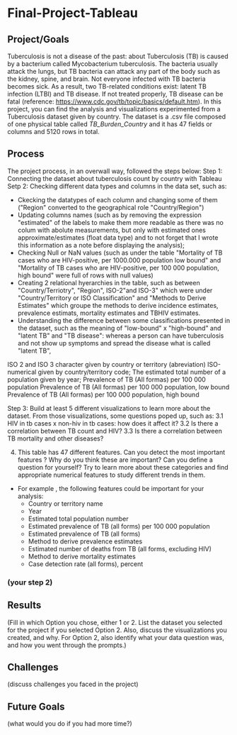 # Final-Project-Tableau

## Project/Goals
Tuberculosis is not a disease of the past: about 
Tuberculosis (TB) is caused by a bacterium called Mycobacterium tuberculosis. The bacteria usually attack the lungs, but TB bacteria can attack any part of the body such as the kidney, spine, and brain. Not everyone infected with TB bacteria becomes sick. As a result, two TB-related conditions exist: latent TB infection (LTBI) and TB disease. If not treated properly, TB disease can be fatal (reference: https://www.cdc.gov/tb/topic/basics/default.htm).
In this project, you can find the analysis and visualizations experimented from a Tuberculosis dataset given by country. The dataset is a .csv file composed of one physical table called *TB_Burden_Country* and it has 47 fields or columns and 5120 rows in total.

## Process
The project process, in an overwall way, followed the steps below:
Step 1: Connecting the dataset about tuberculosis count by country with Tableau
Setp 2: Checking different data types and columns in the data set, such as:

- Ckecking the datatypes of each column and changing some of them ("Region" converted to the geographical role "Country/Region")
- Updating columns names (such as by removing the expression "estimated" of the labels to make them more readable as there was no colum with abolute measurements, but only with estimated ones approximate/estimates (float data type) and to not forget that I wrote this information as a note before displaying the analysis);
- Checking Null or NaN values (such as under the table "Mortality of TB cases who are HIV-positive, per 1000.000 population low bound" and "Mortality of TB cases who are HIV-positive, per 100 000 population, high bound" were full of rows with null values)
- Creating 2 relational hyerarchies in the table, such as between "Country/Terriotry", "Region", ISO-2"and ISO-3" which were under "Country/Territory or ISO Classification" and "Methods to Derive Estimates" which groupe the methods to derive incidence estimates, prevalence estimats, mortality estimates and TBHIV estimates.
- Understanding the difference between some classifications presented in the dataset, such as the meaning of "low-bound" x "high-bound" and "latent TB" and "TB disease": whereas a person can have tuberculosis and not show up symptoms and spread the disease what is called "latent TB",



ISO 2 and ISO 3 character given by country or territory (abreviation)
ISO-numerical given by country/territory code;
The estimated total number of a population given by year;
Prevalence of TB (All formas) per 100 000 population
Prevalence of TB (All formas) per 100 000 population, low bound
Prevalence of TB (All formas) per 100 000 population, high bound




Step 3: Build at least 5 different visualizations to learn more about the dataset. 
From those visualizations, some questions poped up, such as:
3.1 HIV in tb cases x non-hiv in tb cases: how does it affect it?
3.2 Is there a correlation between TB count and HIV?
3.3 Is there a correlation between TB mortality and other diseases?





4. This table has 47 different features. Can you detect the most important features ? Why do you think these are important? Can you define a question for yourself? Try to learn more about these categories and find appropriate numerical features to study different trends in them. 
  - For example , the following features could be important for your analysis:
    - Country or territory name
    - Year
    - Estimated total population number
    - Estimated prevalence of TB (all forms) per 100 000 population
    - Estimated prevalence of TB (all forms)
    - Method to derive prevalence estimates
    - Estimated number of deaths from TB (all forms, excluding HIV)
    - Method to derive mortality estimates
    - Case detection rate (all forms), percent



### (your step 2)

## Results
(Fill in which Option you chose, either 1 or 2. List the dataset you selected for the project if you selected Option 2. Also, discuss the visualizations you created, and why. For Option 2, also identify what your data question was, and how you went through the prompts.)

## Challenges 
(discuss challenges you faced in the project)

## Future Goals
(what would you do if you had more time?)
